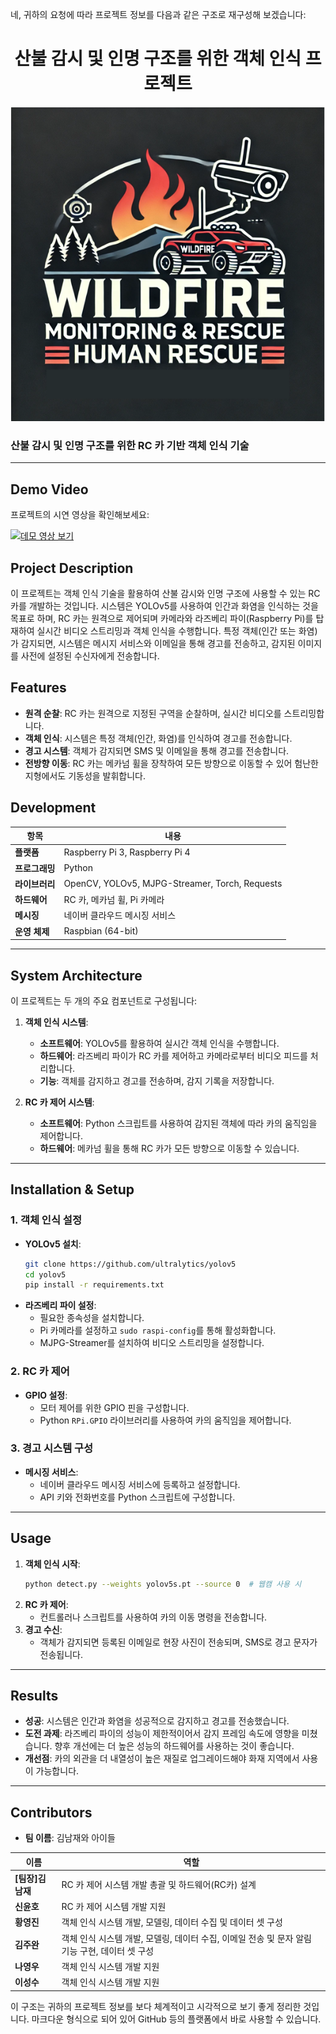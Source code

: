 네, 귀하의 요청에 따라 프로젝트 정보를 다음과 같은 구조로 재구성해 보겠습니다:

<h1 align="center">산불 감시 및 인명 구조를 위한 객체 인식 프로젝트</h1>

<p align="center">
  <img src="images/wildfire-monitoring-rescue-logo.PNG" alt="Project Logo">
</p>

### 산불 감시 및 인명 구조를 위한 RC 카 기반 객체 인식 기술

---

## Demo Video 

프로젝트의 시연 영상을 확인해보세요:

[![데모 영상 보기](https://img.youtube.com/vi/E_KFmdy8OSw/0.jpg)](https://youtu.be/E_KFmdy8OSw)

## Project Description

이 프로젝트는 객체 인식 기술을 활용하여 산불 감시와 인명 구조에 사용할 수 있는 RC 카를 개발하는 것입니다. 시스템은 YOLOv5를 사용하여 인간과 화염을 인식하는 것을 목표로 하며, RC 카는 원격으로 제어되며 카메라와 라즈베리 파이(Raspberry Pi)를 탑재하여 실시간 비디오 스트리밍과 객체 인식을 수행합니다. 특정 객체(인간 또는 화염)가 감지되면, 시스템은 메시지 서비스와 이메일을 통해 경고를 전송하고, 감지된 이미지를 사전에 설정된 수신자에게 전송합니다.

## Features

- **원격 순찰**: RC 카는 원격으로 지정된 구역을 순찰하며, 실시간 비디오를 스트리밍합니다.
- **객체 인식**: 시스템은 특정 객체(인간, 화염)를 인식하여 경고를 전송합니다.
- **경고 시스템**: 객체가 감지되면 SMS 및 이메일을 통해 경고를 전송합니다.
- **전방향 이동**: RC 카는 메카넘 휠을 장착하여 모든 방향으로 이동할 수 있어 험난한 지형에서도 기동성을 발휘합니다.

## Development

| 항목            | 내용                                           |
|-----------------|------------------------------------------------|
| **플랫폼**      | Raspberry Pi 3, Raspberry Pi 4                |
| **프로그래밍**  | Python                                         |
| **라이브러리**  | OpenCV, YOLOv5, MJPG-Streamer, Torch, Requests |
| **하드웨어**    | RC 카, 메카넘 휠, Pi 카메라                    |
| **메시징**      | 네이버 클라우드 메시징 서비스                  |
| **운영 체제**   | Raspbian (64-bit)                              |

---

## System Architecture 

이 프로젝트는 두 개의 주요 컴포넌트로 구성됩니다:

1. **객체 인식 시스템**: 
   - **소프트웨어**: YOLOv5를 활용하여 실시간 객체 인식을 수행합니다.
   - **하드웨어**: 라즈베리 파이가 RC 카를 제어하고 카메라로부터 비디오 피드를 처리합니다.
   - **기능**: 객체를 감지하고 경고를 전송하며, 감지 기록을 저장합니다.

2. **RC 카 제어 시스템**:
   - **소프트웨어**: Python 스크립트를 사용하여 감지된 객체에 따라 카의 움직임을 제어합니다.
   - **하드웨어**: 메카넘 휠을 통해 RC 카가 모든 방향으로 이동할 수 있습니다.

---

## Installation & Setup

### 1. 객체 인식 설정
- **YOLOv5 설치**:
    ```bash
    git clone https://github.com/ultralytics/yolov5
    cd yolov5
    pip install -r requirements.txt
    ```
- **라즈베리 파이 설정**:
    - 필요한 종속성을 설치합니다.
    - Pi 카메라를 설정하고 `sudo raspi-config`를 통해 활성화합니다.
    - MJPG-Streamer를 설치하여 비디오 스트리밍을 설정합니다.

### 2. RC 카 제어
- **GPIO 설정**:
    - 모터 제어를 위한 GPIO 핀을 구성합니다.
    - Python `RPi.GPIO` 라이브러리를 사용하여 카의 움직임을 제어합니다.

### 3. 경고 시스템 구성
- **메시징 서비스**:
    - 네이버 클라우드 메시징 서비스에 등록하고 설정합니다.
    - API 키와 전화번호를 Python 스크립트에 구성합니다.

---

## Usage 

1. **객체 인식 시작**:
    ```bash
    python detect.py --weights yolov5s.pt --source 0  # 웹캠 사용 시
    ```
2. **RC 카 제어**:
    - 컨트롤러나 스크립트를 사용하여 카의 이동 명령을 전송합니다.
3. **경고 수신**:
    - 객체가 감지되면 등록된 이메일로 현장 사진이 전송되며, SMS로 경고 문자가 전송됩니다.

---

## Results

- **성공**: 시스템은 인간과 화염을 성공적으로 감지하고 경고를 전송했습니다.
- **도전 과제**: 라즈베리 파이의 성능이 제한적이어서 감지 프레임 속도에 영향을 미쳤습니다. 향후 개선에는 더 높은 성능의 하드웨어를 사용하는 것이 좋습니다.
- **개선점**: 카의 외관을 더 내열성이 높은 재질로 업그레이드해야 화재 지역에서 사용이 가능합니다.

---

## Contributors

- **팀 이름**: 김남재와 아이들

| 이름       | 역할                                                        |
|------------|-------------------------------------------------------------|
| **[팀장]김남재** | RC 카 제어 시스템 개발 총괄 및 하드웨어(RC카) 설계               |
| **신윤호** | RC 카 제어 시스템 개발 지원 |
| **황영진** | 객체 인식 시스템 개발, 모델링, 데이터 수집 및 데이터 셋 구성     |
| **김주완** | 객체 인식 시스템 개발, 모델링, 데이터 수집, 이메일 전송 및 문자 알림 기능 구현, 데이터 셋 구성 |
| **나영우** | 객체 인식 시스템 개발 지원                |
| **이성수** | 객체 인식 시스템 개발 지원              |

이 구조는 귀하의 프로젝트 정보를 보다 체계적이고 시각적으로 보기 좋게 정리한 것입니다. 마크다운 형식으로 되어 있어 GitHub 등의 플랫폼에서 바로 사용할 수 있습니다.
